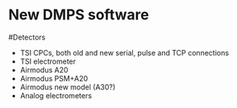 # New DMPS software

#Detectors

- TSI CPCs, both old and new serial, pulse and TCP connections
- TSI electrometer
- Airmodus A20
- Airmodus PSM+A20
- Airmodus new model (A30?)
- Analog electrometers

